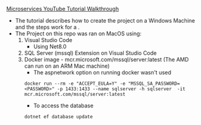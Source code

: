 [Microservices YouTube Tutorial Walkthrough](https://www.youtube.com/watch?v=Z4bINJudHX8&list=PL6tu16kXT9PrlCX-b1o0WdBc56rXHJXLy) 

- The tutorial describes how to create the project on a Windows Machine and the steps work for a .
- The Project on this repo was ran on MacOS using:
    1. Visual Studio Code
        - Using Net8.0
    2. SQL Server (mssql) Extension on Visual Studio Code
    3. Docker image - mcr.microsoft.com/mssql/server:latest (The AMD can run on an ARM Mac machine)
        - The aspnetwork option on running docker wasn't used
        ```
        docker run --rm -e "ACCEPT_EULA=Y" -e "MSSQL_SA_PASSWORD=<PASSWORD>" -p 1433:1433 --name sqlserver -h sqlserver  -it mcr.microsoft.com/mssql/server:latest
        ```
        - To access the database 
        ```
        dotnet ef database update
        ```

